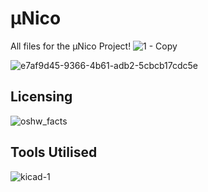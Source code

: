 # μNico
All files for the μNico Project!
![1 - Copy](https://github.com/atulravi/micro-nico/assets/70395057/8e176471-ccf4-4947-aecb-193968607a21)

![e7af9d45-9366-4b61-adb2-5cbcb17cdc5e](https://github.com/AtrivaTECH/munico/assets/70395057/b16a0331-8064-4057-a3b7-c6ea8e7c1d78)

## Licensing
![oshw_facts](https://github.com/AtrivaTECH/munico/assets/70395057/fb4901fd-4ff5-4245-9da0-8fbb5ab733e8)


## Tools Utilised

![kicad-1](https://github.com/AtrivaTECH/munico/assets/70395057/92d6fcf4-d8ac-403d-8e7a-43305fcce388)

